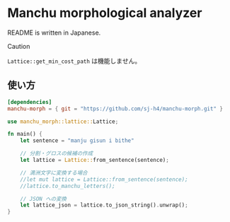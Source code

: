 # Manchu morphological analyzer

README is written in Japanese.

> [!CAUTION]
> `Lattice::get_min_cost_path` は機能しません。

## 使い方

```toml
[dependencies]
manchu-morph = { git = "https://github.com/sj-h4/manchu-morph.git" }
```

```rust
use manchu_morph::lattice::Lattice;

fn main() {
    let sentence = "manju gisun i bithe"

    // 分割・グロスの候補の作成
    let lattice = Lattice::from_sentence(sentence);

    // 満洲文字に変換する場合
    //let mut lattice = Lattice::from_sentence(sentence);
    //lattice.to_manchu_letters();

    // JSON への変換
    let lattice_json = lattice.to_json_string().unwrap();
}
```
